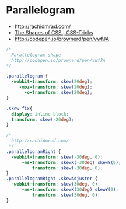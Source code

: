 # Parallelogram

- http://rachidmrad.com/
- [The Shapes of CSS | CSS-Tricks](https://css-tricks.com/examples/ShapesOfCSS/)
- http://codepen.io/brownerd/pen/vwfJA

```css
/*
  Parallelogram shape
  http://codepen.io/brownerd/pen/vwfJA
*/

.parallelogram {
  -webkit-transform: skew(20deg);
     -moz-transform: skew(20deg);
       -o-transform: skew(20deg);
}

.skew-fix{
  display: inline-block;
  transform: skew(-20deg);
}
```

```css
/*
  http://rachidmrad.com/
 */
.parallelogramRight {
  -webkit-transform: skew(-30deg, 0);
      -ms-transform: skewX(-30deg) skewY(0);
          transform: skew(-30deg, 0);
}
.parallelogramRight .skewAdjuster {
  -webkit-transform: skew(30deg, 0);
      -ms-transform: skewX(30deg) skewY(0);
          transform: skew(30deg, 0);
}
```
